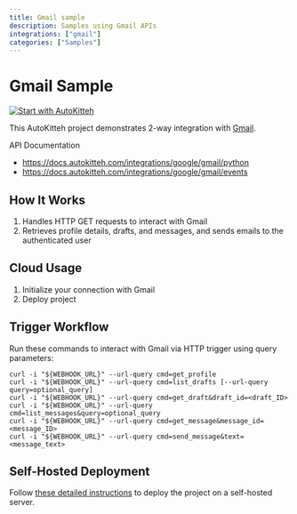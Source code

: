 ```yaml
---
title: Gmail sample
description: Samples using Gmail APIs
integrations: ["gmail"]
categories: ["Samples"]
---
```


# Gmail Sample

[![Start with AutoKitteh](https://autokitteh.com/assets/autokitteh-badge.svg)](https://app.autokitteh.cloud/template?name=samples/google/gmail)

This AutoKitteh project demonstrates 2-way integration with
[Gmail](https://www.google.com/gmail/about/).

API Documentation

- https://docs.autokitteh.com/integrations/google/gmail/python
- https://docs.autokitteh.com/integrations/google/gmail/events

## How It Works

1. Handles HTTP GET requests to interact with Gmail
2. Retrieves profile details, drafts, and messages, and sends emails to the authenticated user

## Cloud Usage

1. Initialize your connection with Gmail
2. Deploy project

## Trigger Workflow

Run these commands to interact with Gmail via HTTP trigger using query parameters:

```shell
curl -i "${WEBHOOK_URL}" --url-query cmd=get_profile
curl -i "${WEBHOOK_URL}" --url-query cmd=list_drafts [--url-query query=optional_query]
curl -i "${WEBHOOK_URL}" --url-query cmd=get_draft&draft_id=<draft_ID>
curl -i "${WEBHOOK_URL}" --url-query cmd=list_messages&query=optional_query
curl -i "${WEBHOOK_URL}" --url-query cmd=get_message&message_id=<message_ID>
curl -i "${WEBHOOK_URL}" --url-query cmd=send_message&text=<message_text>
```

## Self-Hosted Deployment

Follow [these detailed instructions](https://docs.autokitteh.com/get_started/deployment) to deploy the project on a self-hosted server.
